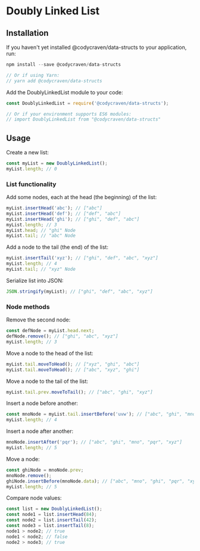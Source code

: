 # Doubly Linked List

## Installation

If you haven't yet installed @codycraven/data-structs to your application, run:

```js
npm install --save @codycraven/data-structs

// Or if using Yarn:
// yarn add @codycraven/data-structs
```

Add the DoublyLinkedList module to your code:

```js
const DoublyLinkedList = require('@codycraven/data-structs');

// Or if your environment supports ES6 modules:
// import DoublyLinkedList from "@codycraven/data-structs"
```

## Usage

Create a new list:

```js
const myList = new DoublyLinkedList();
myList.length; // 0
```

### List functionality

Add some nodes, each at the head (the beginning) of the list:

```js
myList.insertHead('abc'); // ["abc"]
myList.insertHead('def'); // ["def", "abc"]
myList.insertHead('ghi'); // ["ghi", "def", "abc"]
myList.length; // 3
myList.head; // "ghi" Node
myList.tail; // "abc" Node
```

Add a node to the tail (the end) of the list:

```js
myList.insertTail('xyz'); // ["ghi", "def", "abc", "xyz"]
myList.length; // 4
myList.tail; // "xyz" Node
```

Serialize list into JSON:

```js
JSON.stringify(myList); // ["ghi", "def", "abc", "xyz"]
```

### Node methods

Remove the second node:

```js
const defNode = myList.head.next;
defNode.remove(); // ["ghi", "abc", "xyz"]
myList.length; // 3
```

Move a node to the head of the list:

```js
myList.tail.moveToHead(); // ["xyz", "ghi", "abc"]
myList.tail.moveToHead(); // ["abc", "xyz", "ghi"]
```

Move a node to the tail of the list:

```js
myList.tail.prev.moveToTail(); // ["abc", "ghi", "xyz"]
```

Insert a node before another:

```js
const mnoNode = myList.tail.insertBefore('uvw'); // ["abc", "ghi", "mno", "xyz"]
myList.length; // 4
```

Insert a node after another:

```js
mnoNode.insertAfter('pqr'); // ["abc", "ghi", "mno", "pqr", "xyz"]
myList.length; // 5
```

Move a node:

```js
const ghiNode = mnoNode.prev;
mnoNode.remove();
ghiNode.insertBefore(mnoNode.data); // ["abc", "mno", "ghi", "pqr", "xyz"]
myList.length; // 5
```

Compare node values:

```js
const list = new DoublyLinkedList();
const node1 = list.insertHead(84);
const node2 = list.insertTail(42);
const node3 = list.insertTail(8);
node1 > node2; // true
node1 < node2; // false
node2 > node3; // true
```
